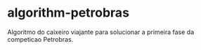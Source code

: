 # algorithm-petrobras
Algoritmo do caixeiro viajante para solucionar a primeira fase da competicao Petrobras.
